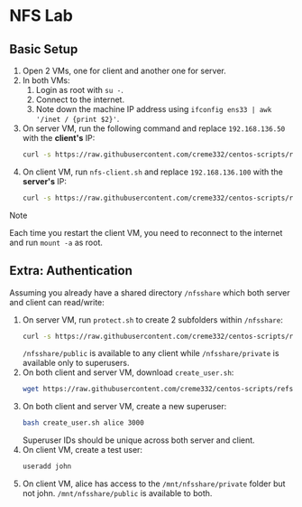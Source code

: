 
# NFS Lab

## Basic Setup

1. Open 2 VMs, one for client and another one for server.
2. In both VMs:
   1. Login as root with `su -`.
   2. Connect to the internet.
   3. Note down the machine IP address using `ifconfig ens33 | awk '/inet / {print $2}'`.
3. On server VM, run the following command and replace `192.168.136.50` with the **client's** IP:
    ```bash
    curl -s https://raw.githubusercontent.com/creme332/centos-scripts/refs/heads/main/nfs-lab/nfs-server.sh | bash -s -- 192.168.136.50
    ```
4. On client VM, run `nfs-client.sh` and replace `192.168.136.100` with the **server's** IP:
    ```bash
    curl -s https://raw.githubusercontent.com/creme332/centos-scripts/refs/heads/main/nfs-lab/nfs-client.sh | bash -s -- 192.168.136.100
    ```

> [!NOTE]
> Each time you restart the client VM, you need to reconnect to the internet and run `mount -a` as root.

## Extra: Authentication

Assuming you already have a shared directory `/nfsshare` which both server and client can read/write:

1. On server VM, run `protect.sh` to create 2 subfolders within `/nfsshare`:
   ```bash 
   curl -s https://raw.githubusercontent.com/creme332/centos-scripts/refs/heads/main/nfs-lab/protect.sh | sh
   ```
   `/nfsshare/public` is available to any client while `/nfsshare/private` is available only to superusers. 
2. On both client and server VM, download `create_user.sh`:
   ```bash
   wget https://raw.githubusercontent.com/creme332/centos-scripts/refs/heads/main/nfs-lab/create_user.sh
   ```
3. On both client and server VM, create a new superuser:
   ```bash
   bash create_user.sh alice 3000
   ```
   Superuser IDs should be unique across both server and client.
4. On client VM, create a test user:
    ```bash
    useradd john
    ```
5. On client VM, alice has access to the `/mnt/nfsshare/private` folder but not john. `/mnt/nfsshare/public` is available to both.
